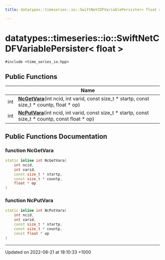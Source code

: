 ```yaml
---
title: datatypes::timeseries::io::SwiftNetCDFVariablePersister< float >

---
```


# datatypes::timeseries::io::SwiftNetCDFVariablePersister< float >






`#include <time_series_io.hpp>`

## Public Functions

|                | Name           |
| -------------- | -------------- |
| int | **[NcGetVara](/uchronia-ts-doc/cpp/Classes/classdatatypes_1_1timeseries_1_1io_1_1SwiftNetCDFVariablePersister_3_01float_01_4/#function-ncgetvara)**(int ncid, int varid, const size_t * startp, const size_t * countp, float * op) |
| int | **[NcPutVara](/uchronia-ts-doc/cpp/Classes/classdatatypes_1_1timeseries_1_1io_1_1SwiftNetCDFVariablePersister_3_01float_01_4/#function-ncputvara)**(int ncid, int varid, const size_t * startp, const size_t * countp, const float * op) |

## Public Functions Documentation

### function NcGetVara

```cpp
static inline int NcGetVara(
    int ncid,
    int varid,
    const size_t * startp,
    const size_t * countp,
    float * op
)
```


### function NcPutVara

```cpp
static inline int NcPutVara(
    int ncid,
    int varid,
    const size_t * startp,
    const size_t * countp,
    const float * op
)
```


-------------------------------

Updated on 2022-08-21 at 18:10:33 +1000